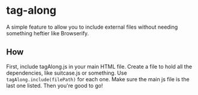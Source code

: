 # tag-along
A simple feature to allow you to include external files without needing something heftier like Browserify.

## How
First, include tagAlong.js in your main HTML file. Create a file to hold all the dependencies, like suitcase.js or something. Use `tagAlong.include(filePath)` for each one. Make sure the main js file is the last one listed. Then you're good to go!

